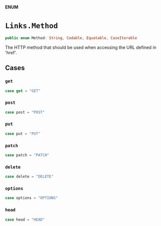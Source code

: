 **ENUM**

# `Links.Method`

```swift
public enum Method: String, Codable, Equatable, CaseIterable
```

The HTTP method that should be used when accessing the URL defined in 'href'.

## Cases
### `get`

```swift
case get = "GET"
```

### `post`

```swift
case post = "POST"
```

### `put`

```swift
case put = "PUT"
```

### `patch`

```swift
case patch = "PATCH"
```

### `delete`

```swift
case delete = "DELETE"
```

### `options`

```swift
case options = "OPTIONS"
```

### `head`

```swift
case head = "HEAD"
```
